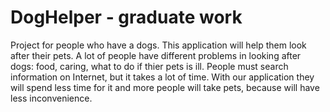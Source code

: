 # DogHelper - graduate work 
Project for people who have a dogs. This application will help them look after their pets.
A lot of people have different problems in looking after dogs: food, caring, what to do if thier pets is ill.
People must search information on Internet, but it takes a lot of time.
With our application they will spend less time for it and more people will take pets, because will have less inconvenience.
